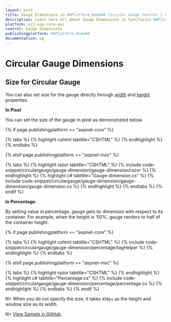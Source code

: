 ```yaml
---
layout: post
title: Gauge Dimensions in ##Platform_Name## Circular Gauge Control | Syncfusion
description: Learn here all about Gauge Dimensions in Syncfusion ##Platform_Name## Circular Gauge control of Syncfusion Essential JS 2 and more.
platform: ej2-asp-core-mvc
control: Gauge Dimensions
publishingplatform: ##Platform_Name##
documentation: ug
---
```


# Circular Gauge Dimensions

## Size for Circular Gauge

<!-- markdownlint-disable MD036 -->

You can also set size for the gauge directly through [width](https://help.syncfusion.com/cr/aspnetcore-js2/Syncfusion.EJ2.CircularGauge.CircularGauge.html#Syncfusion_EJ2_CircularGauge_CircularGauge_Width) and [height](https://help.syncfusion.com/cr/aspnetcore-js2/Syncfusion.EJ2.CircularGauge.CircularGauge.html#Syncfusion_EJ2_CircularGauge_CircularGauge_Height) properties.

**In Pixel**

You can set the size of the gauge in pixel as demonstrated below.

{% if page.publishingplatform == "aspnet-core" %}

{% tabs %}
{% highlight cshtml tabtitle="CSHTML" %}
{% endhighlight %}
{% endtabs %}

{% elsif page.publishingplatform == "aspnet-mvc" %}

{% tabs %}
{% highlight razor tabtitle="CSHTML" %}
{% include code-snippet/circulargauge/gauge-dimension/gauge-dimension/razor %}
{% endhighlight %}
{% highlight c# tabtitle="Gauge-dimension.cs" %}
{% include code-snippet/circulargauge/gauge-dimension/gauge-dimension/gauge-dimension.cs %}
{% endhighlight %}
{% endtabs %}
{% endif %}



**In Percentage**

By setting value in percentage, gauge gets its dimension with respect to its container. For example, when the height is ‘50%’, gauge renders to half of the container height.

{% if page.publishingplatform == "aspnet-core" %}

{% tabs %}
{% highlight cshtml tabtitle="CSHTML" %}
{% include code-snippet/circulargauge/gauge-dimension/percentage/tagHelper %}
{% endhighlight %}
{% endtabs %}

{% elsif page.publishingplatform == "aspnet-mvc" %}

{% tabs %}
{% highlight razor tabtitle="CSHTML" %}
{% endhighlight %}
{% highlight c# tabtitle="Percentage.cs" %}
{% include code-snippet/circulargauge/gauge-dimension/percentage/percentage.cs %}
{% endhighlight %}
{% endtabs %}
{% endif %}



N> When you do not specify the size, it takes `450px` as the height and window size as its width.

N> [View Sample in GitHub](https://github.com/SyncfusionExamples/ASP-NET-Core-UG-Examples/tree/main/CircularGauge/CircularGaugeUGSample).